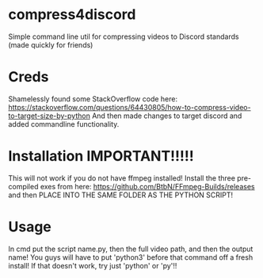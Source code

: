 # compress4discord
Simple command line util for compressing videos to Discord standards (made quickly for friends)
# Creds
Shamelessly found some StackOverflow code here: https://stackoverflow.com/questions/64430805/how-to-compress-video-to-target-size-by-python
And then made changes to target discord and added commandline functionality.
# Installation IMPORTANT!!!!!
This will not work if you do not have ffmpeg installed! Install the three pre-compiled exes from here: https://github.com/BtbN/FFmpeg-Builds/releases
and then PLACE INTO THE SAME FOLDER AS THE PYTHON SCRIPT!
# Usage
In cmd put the script name.py, then the full video path, and then the output name!
You guys will have to put 'python3' before that command off a fresh install! If that doesn't work, try just 'python' or 'py'!!
